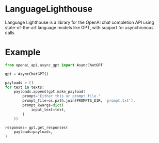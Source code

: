 # LanguageLighthouse
Language Lighthouse is a library for the OpenAI chat completion API using state-of-the-art language models like GPT, with support for asynchronous calls.

# Example
``` python
from openai_api.async_gpt import AsyncChatGPT

gpt = AsyncChatGPT()

payloads = []
for text in texts:
    payloads.append(gpt.make_payload(
        prompt="Either this or prompt file."
        prompt_file=os.path.join(PROMPTS_DIR, 'prompt.txt'),
        prompt_kwargs=dict(
            input_text=text,
        )
    ))

responses= gpt.get_responses(
    payloads=payloads,
)
```
